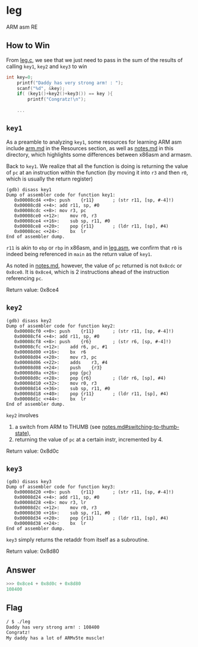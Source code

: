 # leg

ARM asm RE

## How to Win

From [leg.c](./leg.c), we see that we just need to pass in the sum of the results of calling `key1`, `key2` and `key3` to win

```c
int key=0;
	printf("Daddy has very strong arm! : ");
	scanf("%d", &key);
	if( (key1()+key2()+key3()) == key ){
		printf("Congratz!\n");
        
    ...
```

## `key1`

As a preamble to analyzing `key1`, some resources for learning ARM asm include [arm.md](../../Resources/Pwn/Linux_Pwn/arm.md) in the Resources section, as well as [notes.md](./notes.md) in this directory, which highlights some differences between x86asm and armasm. 

Back to `key1`. We realize that all the function is doing is returning the value of `pc` at an instruction within the function (by moving it into `r3` and then `r0`, which is usually the return register)

```armasm
(gdb) disass key1
Dump of assembler code for function key1:
   0x00008cd4 <+0>:	push	{r11}		; (str r11, [sp, #-4]!)
   0x00008cd8 <+4>:	add	r11, sp, #0
   0x00008cdc <+8>:	mov	r3, pc
   0x00008ce0 <+12>:	mov	r0, r3
   0x00008ce4 <+16>:	sub	sp, r11, #0
   0x00008ce8 <+20>:	pop	{r11}		; (ldr r11, [sp], #4)
   0x00008cec <+24>:	bx	lr
End of assembler dump.
```

`r11` is akin to `ebp` or `rbp` in x86asm, and in [leg.asm](./leg.asm), we confirm that `r0` is indeed being referenced in `main` as the return value of `key1`. 

As noted in [notes.md](./notes.md#program-counter-related), however, the value of `pc` returned is not `0x8cdc` or `0x8ce0`. It is `0x8ce4`, which is 2 instructions ahead of the instruction referencing `pc`. 

Return value: 0x8ce4

## `key2`

```armasm
(gdb) disass key2
Dump of assembler code for function key2:
   0x00008cf0 <+0>:	push	{r11}		; (str r11, [sp, #-4]!)
   0x00008cf4 <+4>:	add	r11, sp, #0
   0x00008cf8 <+8>:	push	{r6}		; (str r6, [sp, #-4]!)
   0x00008cfc <+12>:	add	r6, pc, #1
   0x00008d00 <+16>:	bx	r6
   0x00008d04 <+20>:	mov	r3, pc
   0x00008d06 <+22>:	adds	r3, #4
   0x00008d08 <+24>:	push	{r3}
   0x00008d0a <+26>:	pop	{pc}
   0x00008d0c <+28>:	pop	{r6}		; (ldr r6, [sp], #4)
   0x00008d10 <+32>:	mov	r0, r3
   0x00008d14 <+36>:	sub	sp, r11, #0
   0x00008d18 <+40>:	pop	{r11}		; (ldr r11, [sp], #4)
   0x00008d1c <+44>:	bx	lr
End of assembler dump.
```

`key2` involves
1. a switch from ARM to THUMB (see [notes.md#switching-to-thumb-state](./notes.md#switching-to-thumb-state)),
2. returning the value of `pc` at a certain instr, incremented by 4. 

Return value: 0x8d0c

## `key3`

```armasm
(gdb) disass key3
Dump of assembler code for function key3:
   0x00008d20 <+0>:	push	{r11}		; (str r11, [sp, #-4]!)
   0x00008d24 <+4>:	add	r11, sp, #0
   0x00008d28 <+8>:	mov	r3, lr
   0x00008d2c <+12>:	mov	r0, r3
   0x00008d30 <+16>:	sub	sp, r11, #0
   0x00008d34 <+20>:	pop	{r11}		; (ldr r11, [sp], #4)
   0x00008d38 <+24>:	bx	lr
End of assembler dump.
```

`key3` simply returns the retaddr from itself as a subroutine. 

Return value: 0x8d80

## Answer

```python
>>> 0x8ce4 + 0x8d0c + 0x8d80
108400
```

## Flag

```bash
/ $ ./leg
Daddy has very strong arm! : 108400
Congratz!
My daddy has a lot of ARMv5te muscle!
```